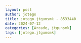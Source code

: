 ```yaml
---
layout: post
author: jotego
title: jotego.jtgunsmk - 8533440
date: 2024-07-12
categories: [Arcade, jtgunsmk]
tags: [jotego.jtgunsmk]
---
```


